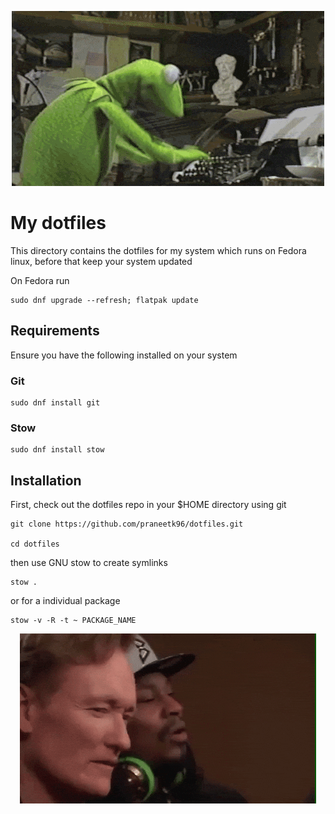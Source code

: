 <p align = "center">
    <img src="src/images/header.gif">
</p>

# My dotfiles
This directory contains the dotfiles for my system which runs on Fedora linux, before that keep your system updated

On Fedora run

```
sudo dnf upgrade --refresh; flatpak update
```

## Requirements
Ensure you have the following installed on your system

### Git

```
sudo dnf install git
```

### Stow


```
sudo dnf install stow
```

## Installation 
First, check out the dotfiles repo in your $HOME directory using git

```
git clone https://github.com/praneetk96/dotfiles.git

cd dotfiles
```

then use GNU stow to create symlinks

```
stow .
```

or for a individual package

```
stow -v -R -t ~ PACKAGE_NAME
```


<p align = "center">
    <img src="src/images/footer.gif">
</p>

